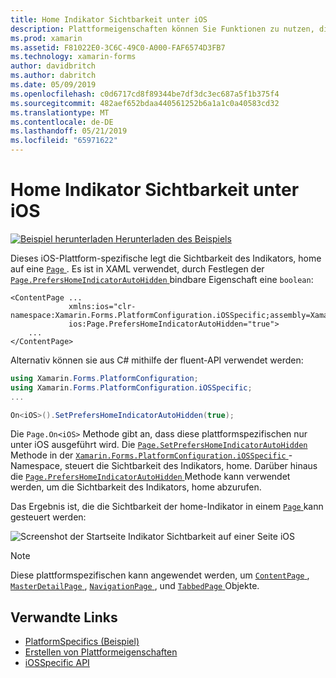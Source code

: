 ```yaml
---
title: Home Indikator Sichtbarkeit unter iOS
description: Plattformeigenschaften können Sie Funktionen zu nutzen, die nur auf einer bestimmten Plattform verfügbar ist ohne die Implementierung der benutzerdefinierten Renderern und Effekte. In diesem Artikel wird erläutert, wie die plattformspezifischen iOS nutzen, die die Sichtbarkeit des Indikators, home auf einer Seite festlegt wird.
ms.prod: xamarin
ms.assetid: F81022E0-3C6C-49C0-A000-FAF6574D3FB7
ms.technology: xamarin-forms
author: davidbritch
ms.author: dabritch
ms.date: 05/09/2019
ms.openlocfilehash: c0d6717cd8f89344be7df3dc3ec687a5f1b375f4
ms.sourcegitcommit: 482aef652bdaa440561252b6a1a1c0a40583cd32
ms.translationtype: MT
ms.contentlocale: de-DE
ms.lasthandoff: 05/21/2019
ms.locfileid: "65971622"
---
```

# <a name="home-indicator-visibility-on-ios"></a>Home Indikator Sichtbarkeit unter iOS

[![Beispiel herunterladen](~/media/shared/download.png) Herunterladen des Beispiels](https://developer.xamarin.com/samples/xamarin-forms/userinterface/platformspecifics/)

Dieses iOS-Plattform-spezifische legt die Sichtbarkeit des Indikators, home auf eine [ `Page` ](xref:Xamarin.Forms.Page). Es ist in XAML verwendet, durch Festlegen der [ `Page.PrefersHomeIndicatorAutoHidden` ](xref:Xamarin.Forms.PlatformConfiguration.iOSSpecific.Page.PrefersHomeIndicatorAutoHiddenProperty) bindbare Eigenschaft eine `boolean`:

```xaml
<ContentPage ...
             xmlns:ios="clr-namespace:Xamarin.Forms.PlatformConfiguration.iOSSpecific;assembly=Xamarin.Forms.Core"
             ios:Page.PrefersHomeIndicatorAutoHidden="true">
    ...
</ContentPage>
```

Alternativ können sie aus C# mithilfe der fluent-API verwendet werden:

```csharp
using Xamarin.Forms.PlatformConfiguration;
using Xamarin.Forms.PlatformConfiguration.iOSSpecific;
...

On<iOS>().SetPrefersHomeIndicatorAutoHidden(true);
```

Die `Page.On<iOS>` Methode gibt an, dass diese plattformspezifischen nur unter iOS ausgeführt wird. Die [ `Page.SetPrefersHomeIndicatorAutoHidden` ](xref:Xamarin.Forms.PlatformConfiguration.iOSSpecific.Page.SetPrefersHomeIndicatorAutoHidden(Xamarin.Forms.IPlatformElementConfiguration{Xamarin.Forms.PlatformConfiguration.iOS,Xamarin.Forms.Page},System.Boolean)) Methode in der [ `Xamarin.Forms.PlatformConfiguration.iOSSpecific` ](xref:Xamarin.Forms.PlatformConfiguration.iOSSpecific) -Namespace, steuert die Sichtbarkeit des Indikators, home. Darüber hinaus die [ `Page.PrefersHomeIndicatorAutoHidden` ](xref:Xamarin.Forms.PlatformConfiguration.iOSSpecific.Page.PrefersHomeIndicatorAutoHidden(Xamarin.Forms.IPlatformElementConfiguration{Xamarin.Forms.PlatformConfiguration.iOS,Xamarin.Forms.Page})) Methode kann verwendet werden, um die Sichtbarkeit des Indikators, home abzurufen.

Das Ergebnis ist, die die Sichtbarkeit der home-Indikator in einem [ `Page` ](xref:Xamarin.Forms.Page) kann gesteuert werden:

![Screenshot der Startseite Indikator Sichtbarkeit auf einer Seite iOS](page-home-indicator-images/home-indicator-visibility.png "Seite home Indikator Sichtbarkeit")

> [!NOTE]
> Diese plattformspezifischen kann angewendet werden, um [ `ContentPage` ](xref:Xamarin.Forms.ContentPage), [ `MasterDetailPage` ](xref:Xamarin.Forms.MasterDetailPage), [ `NavigationPage` ](xref:Xamarin.Forms.NavigationPage), und [ `TabbedPage` ](xref:Xamarin.Forms.TabbedPage)Objekte.

## <a name="related-links"></a>Verwandte Links

- [PlatformSpecifics (Beispiel)](https://developer.xamarin.com/samples/xamarin-forms/userinterface/platformspecifics/)
- [Erstellen von Plattformeigenschaften](~/xamarin-forms/platform/platform-specifics/index.md#creating-platform-specifics)
- [iOSSpecific API](xref:Xamarin.Forms.PlatformConfiguration.iOSSpecific)
